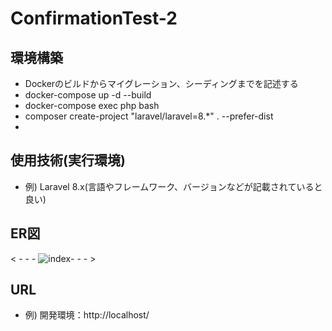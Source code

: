 # ConfirmationTest-2

## 環境構築
- Dockerのビルドからマイグレーション、シーディングまでを記述する
- docker-compose up -d --build
- docker-compose exec php bash
- composer create-project "laravel/laravel=8.*" . --prefer-dist
- 

## 使用技術(実行環境)
- 例) Laravel 8.x(言語やフレームワーク、バージョンなどが記載されていると良い)

## ER図
< - - - ![index](https://github.com/user-attachments/assets/3d527413-c122-4ead-bb2d-0d9063961b71)- - - >

## URL
- 例) 開発環境：http://localhost/
